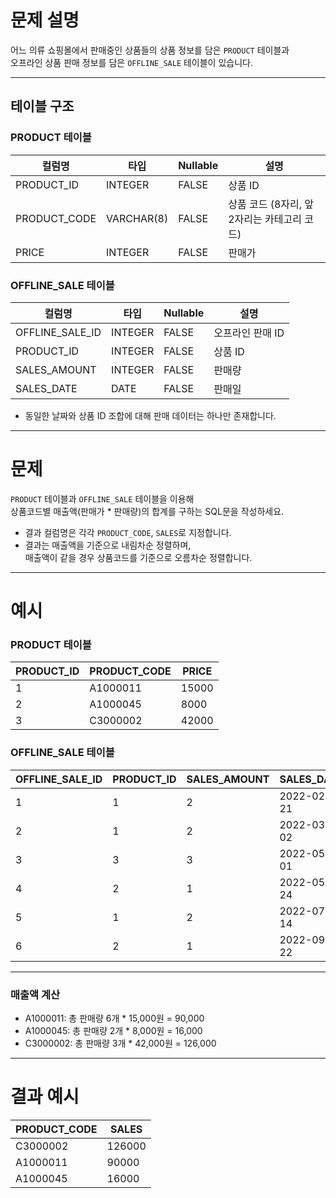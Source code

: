 # 문제 설명

어느 의류 쇼핑몰에서 판매중인 상품들의 상품 정보를 담은 `PRODUCT` 테이블과  
오프라인 상품 판매 정보를 담은 `OFFLINE_SALE` 테이블이 있습니다.

---

## 테이블 구조

### PRODUCT 테이블

| 컬럼명        | 타입         | Nullable | 설명           |
|---------------|--------------|----------|----------------|
| PRODUCT_ID    | INTEGER      | FALSE    | 상품 ID        |
| PRODUCT_CODE  | VARCHAR(8)   | FALSE    | 상품 코드 (8자리, 앞 2자리는 카테고리 코드) |
| PRICE         | INTEGER      | FALSE    | 판매가         |

### OFFLINE_SALE 테이블

| 컬럼명          | 타입     | Nullable | 설명             |
|-----------------|----------|----------|------------------|
| OFFLINE_SALE_ID | INTEGER  | FALSE    | 오프라인 판매 ID  |
| PRODUCT_ID      | INTEGER  | FALSE    | 상품 ID          |
| SALES_AMOUNT    | INTEGER  | FALSE    | 판매량           |
| SALES_DATE      | DATE     | FALSE    | 판매일           |

- 동일한 날짜와 상품 ID 조합에 대해 판매 데이터는 하나만 존재합니다.

---

# 문제

`PRODUCT` 테이블과 `OFFLINE_SALE` 테이블을 이용해  
상품코드별 매출액(판매가 * 판매량)의 합계를 구하는 SQL문을 작성하세요.

- 결과 컬럼명은 각각 `PRODUCT_CODE`, `SALES`로 지정합니다.
- 결과는 매출액을 기준으로 내림차순 정렬하며,  
  매출액이 같을 경우 상품코드를 기준으로 오름차순 정렬합니다.

---

# 예시

### PRODUCT 테이블

| PRODUCT_ID | PRODUCT_CODE | PRICE  |
|------------|--------------|--------|
| 1          | A1000011     | 15000  |
| 2          | A1000045     | 8000   |
| 3          | C3000002     | 42000  |

### OFFLINE_SALE 테이블

| OFFLINE_SALE_ID | PRODUCT_ID | SALES_AMOUNT | SALES_DATE  |
|-----------------|------------|--------------|-------------|
| 1               | 1          | 2            | 2022-02-21  |
| 2               | 1          | 2            | 2022-03-02  |
| 3               | 3          | 3            | 2022-05-01  |
| 4               | 2          | 1            | 2022-05-24  |
| 5               | 1          | 2            | 2022-07-14  |
| 6               | 2          | 1            | 2022-09-22  |

---

### 매출액 계산

- A1000011: 총 판매량 6개 * 15,000원 = 90,000  
- A1000045: 총 판매량 2개 * 8,000원 = 16,000  
- C3000002: 총 판매량 3개 * 42,000원 = 126,000  

---

# 결과 예시

| PRODUCT_CODE | SALES   |
|--------------|---------|
| C3000002     | 126000  |
| A1000011     | 90000   |
| A1000045     | 16000   |
